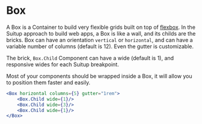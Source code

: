 # Box

A Box is a Container to build very flexible grids built on top of [flexbox](https://css-tricks.com/snippets/css/a-guide-to-flexbox/). In the Suitup approach to build web apps, a Box is like a wall, and its childs are the bricks. Box can have an orientation `vertical` or `horizontal`, and can have a variable number of columns (default is 12). Even the gutter is customizable.

The brick, `Box.Child` Component can have a wide (default is 1), and responsive wides for each Suitup breakpoint.

Most of your components should be wrapped inside a Box, it will allow you to position them faster and easily.

```jsx
<Box horizontal columns={5} gutter="1rem">
    <Box.Child wide={1}/>
    <Box.Child wide={3}/>
    <Box.Child wide={1}/>
</Box>
```